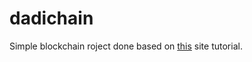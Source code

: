 # dadichain
Simple blockchain roject done based on [this](https://hackernoon.com/learn-blockchains-by-building-one-117428612f46) site tutorial.

